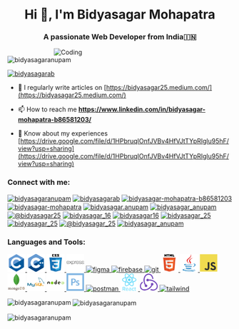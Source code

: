 <h1 align="center">Hi 👋, I'm Bidyasagar Mohapatra</h1>
<h3 align="center">A passionate Web Developer from India🇮🇳</h3>

<img align="right" alt="Coding" width="400" src="https://camo.githubusercontent.com/8bf6f6d78abc81fcf9c49f10649423e73ea44bc248e83aaae8759d401c829a84/68747470733a2f2f70687973696373677572756b756c2e66696c65732e776f726470726573732e636f6d2f323031392f30322f6368617261637465722d312e676966">

<p align="left"> <img src="https://komarev.com/ghpvc/?username=bidyasagaranupam&label=Profile%20views&color=0e75b6&style=flat" alt="bidyasagaranupam" /> </p>



<p align="left"> <a href="https://twitter.com/bidyasagarab" target="blank"><img src="https://img.shields.io/twitter/follow/bidyasagarab?logo=twitter&style=for-the-badge" alt="bidyasagarab" /></a> </p>

- 📝 I regularly write articles on [https://bidyasagar25.medium.com/](https://bidyasagar25.medium.com/)

- 📫 How to reach me **https://www.linkedin.com/in/bidyasagar-mohapatra-b86581203/**

- 📄 Know about my experiences [https://drive.google.com/file/d/1HPbruqIOnfJVBv4HfVJtTYpRIglu95hF/view?usp=sharing](https://drive.google.com/file/d/1HPbruqIOnfJVBv4HfVJtTYpRIglu95hF/view?usp=sharing)

<h3 align="left">Connect with me:</h3>
<p align="left">
<a href="https://codepen.io/bidyasagaranupam" target="blank"><img align="center" src="https://raw.githubusercontent.com/rahuldkjain/github-profile-readme-generator/master/src/images/icons/Social/codepen.svg" alt="bidyasagaranupam" height="30" width="40" /></a>
<a href="https://twitter.com/bidyasagarab" target="blank"><img align="center" src="https://raw.githubusercontent.com/rahuldkjain/github-profile-readme-generator/master/src/images/icons/Social/twitter.svg" alt="bidyasagarab" height="30" width="40" /></a>
<a href="https://linkedin.com/in/bidyasagar-mohapatra-b86581203" target="blank"><img align="center" src="https://raw.githubusercontent.com/rahuldkjain/github-profile-readme-generator/master/src/images/icons/Social/linked-in-alt.svg" alt="bidyasagar-mohapatra-b86581203" height="30" width="40" /></a>
<a href="https://stackoverflow.com/users/bidyasagar-mohapatra" target="blank"><img align="center" src="https://raw.githubusercontent.com/rahuldkjain/github-profile-readme-generator/master/src/images/icons/Social/stack-overflow.svg" alt="bidyasagar-mohapatra" height="30" width="40" /></a>
<a href="https://fb.com/bidyasagar.anupam" target="blank"><img align="center" src="https://raw.githubusercontent.com/rahuldkjain/github-profile-readme-generator/master/src/images/icons/Social/facebook.svg" alt="bidyasagar.anupam" height="30" width="40" /></a>
<a href="https://instagram.com/bidyasagar_anupam" target="blank"><img align="center" src="https://raw.githubusercontent.com/rahuldkjain/github-profile-readme-generator/master/src/images/icons/Social/instagram.svg" alt="bidyasagar_anupam" height="30" width="40" /></a>
<a href="https://medium.com/@bidyasagar25" target="blank"><img align="center" src="https://raw.githubusercontent.com/rahuldkjain/github-profile-readme-generator/master/src/images/icons/Social/medium.svg" alt="@bidyasagar25" height="30" width="40" /></a>
<a href="https://www.codechef.com/users/bidyasagar_16" target="blank"><img align="center" src="https://cdn.jsdelivr.net/npm/simple-icons@3.1.0/icons/codechef.svg" alt="bidyasagar_16" height="30" width="40" /></a>
<a href="https://www.hackerrank.com/bidyasagar16" target="blank"><img align="center" src="https://raw.githubusercontent.com/rahuldkjain/github-profile-readme-generator/master/src/images/icons/Social/hackerrank.svg" alt="bidyasagar16" height="30" width="40" /></a>
<a href="https://codeforces.com/profile/bidyasagar_25" target="blank"><img align="center" src="https://raw.githubusercontent.com/rahuldkjain/github-profile-readme-generator/master/src/images/icons/Social/codeforces.svg" alt="bidyasagar_25" height="30" width="40" /></a>
<a href="https://www.leetcode.com/bidyasagar_25" target="blank"><img align="center" src="https://raw.githubusercontent.com/rahuldkjain/github-profile-readme-generator/master/src/images/icons/Social/leet-code.svg" alt="bidyasagar_25" height="30" width="40" /></a>
<a href="https://www.hackerearth.com/@bidyasagar_25" target="blank"><img align="center" src="https://raw.githubusercontent.com/rahuldkjain/github-profile-readme-generator/master/src/images/icons/Social/hackerearth.svg" alt="@bidyasagar_25" height="30" width="40" /></a>
<a href="https://auth.geeksforgeeks.org/user/bidyasagar_anupam" target="blank"><img align="center" src="https://raw.githubusercontent.com/rahuldkjain/github-profile-readme-generator/master/src/images/icons/Social/geeks-for-geeks.svg" alt="bidyasagar_anupam" height="30" width="40" /></a>
</p>

<h3 align="left">Languages and Tools:</h3>
<p align="left"> <a href="https://www.cprogramming.com/" target="_blank" rel="noreferrer"> <img src="https://raw.githubusercontent.com/devicons/devicon/master/icons/c/c-original.svg" alt="c" width="40" height="40"/> </a> <a href="https://www.w3schools.com/cpp/" target="_blank" rel="noreferrer"> <img src="https://raw.githubusercontent.com/devicons/devicon/master/icons/cplusplus/cplusplus-original.svg" alt="cplusplus" width="40" height="40"/> </a> <a href="https://www.w3schools.com/css/" target="_blank" rel="noreferrer"> <img src="https://raw.githubusercontent.com/devicons/devicon/master/icons/css3/css3-original-wordmark.svg" alt="css3" width="40" height="40"/> </a> <a href="https://expressjs.com" target="_blank" rel="noreferrer"> <img src="https://raw.githubusercontent.com/devicons/devicon/master/icons/express/express-original-wordmark.svg" alt="express" width="40" height="40"/> </a> <a href="https://www.figma.com/" target="_blank" rel="noreferrer"> <img src="https://www.vectorlogo.zone/logos/figma/figma-icon.svg" alt="figma" width="40" height="40"/> </a> <a href="https://firebase.google.com/" target="_blank" rel="noreferrer"> <img src="https://www.vectorlogo.zone/logos/firebase/firebase-icon.svg" alt="firebase" width="40" height="40"/> </a> <a href="https://git-scm.com/" target="_blank" rel="noreferrer"> <img src="https://www.vectorlogo.zone/logos/git-scm/git-scm-icon.svg" alt="git" width="40" height="40"/> </a> <a href="https://www.w3.org/html/" target="_blank" rel="noreferrer"> <img src="https://raw.githubusercontent.com/devicons/devicon/master/icons/html5/html5-original-wordmark.svg" alt="html5" width="40" height="40"/> </a> <a href="https://www.java.com" target="_blank" rel="noreferrer"> <img src="https://raw.githubusercontent.com/devicons/devicon/master/icons/java/java-original.svg" alt="java" width="40" height="40"/> </a> <a href="https://developer.mozilla.org/en-US/docs/Web/JavaScript" target="_blank" rel="noreferrer"> <img src="https://raw.githubusercontent.com/devicons/devicon/master/icons/javascript/javascript-original.svg" alt="javascript" width="40" height="40"/> </a> <a href="https://www.mongodb.com/" target="_blank" rel="noreferrer"> <img src="https://raw.githubusercontent.com/devicons/devicon/master/icons/mongodb/mongodb-original-wordmark.svg" alt="mongodb" width="40" height="40"/> </a> <a href="https://www.mysql.com/" target="_blank" rel="noreferrer"> <img src="https://raw.githubusercontent.com/devicons/devicon/master/icons/mysql/mysql-original-wordmark.svg" alt="mysql" width="40" height="40"/> </a> <a href="https://nodejs.org" target="_blank" rel="noreferrer"> <img src="https://raw.githubusercontent.com/devicons/devicon/master/icons/nodejs/nodejs-original-wordmark.svg" alt="nodejs" width="40" height="40"/> </a> <a href="https://www.photoshop.com/en" target="_blank" rel="noreferrer"> <img src="https://raw.githubusercontent.com/devicons/devicon/master/icons/photoshop/photoshop-line.svg" alt="photoshop" width="40" height="40"/> </a> <a href="https://postman.com" target="_blank" rel="noreferrer"> <img src="https://www.vectorlogo.zone/logos/getpostman/getpostman-icon.svg" alt="postman" width="40" height="40"/> </a> <a href="https://reactjs.org/" target="_blank" rel="noreferrer"> <img src="https://raw.githubusercontent.com/devicons/devicon/master/icons/react/react-original-wordmark.svg" alt="react" width="40" height="40"/> </a> <a href="https://redux.js.org" target="_blank" rel="noreferrer"> <img src="https://raw.githubusercontent.com/devicons/devicon/master/icons/redux/redux-original.svg" alt="redux" width="40" height="40"/> </a> <a href="https://tailwindcss.com/" target="_blank" rel="noreferrer"> <img src="https://www.vectorlogo.zone/logos/tailwindcss/tailwindcss-icon.svg" alt="tailwind" width="40" height="40"/> </a> </p>

<p><img align="left" src="https://github-readme-stats.vercel.app/api/top-langs?username=bidyasagaranupam&show_icons=true&locale=en&layout=compact" alt="bidyasagaranupam" /></p>

<p>&nbsp;<img align="center" src="https://github-readme-stats.vercel.app/api?username=bidyasagaranupam&show_icons=true&locale=en" alt="bidyasagaranupam" /></p>

<p><img align="center" src="https://github-readme-streak-stats.herokuapp.com/?user=bidyasagaranupam&" alt="bidyasagaranupam" /></p>
